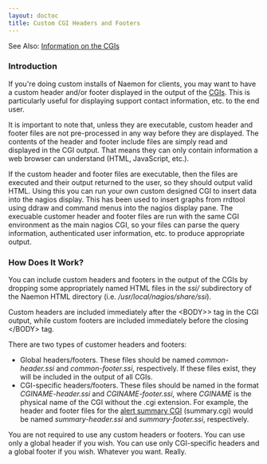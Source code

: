 ```yaml
---
layout: doctoc
title: Custom CGI Headers and Footers
---
```




<span class="glyphicon glyphicon-arrow-right"></span> See Also: <a href="cgis.html">Information on the CGIs</a>

### Introduction

If you're doing custom installs of Naemon for clients, you may want to have a custom header and/or footer displayed in the output of the <a href="cgis.html">CGIs</a>.  This is particularly useful for displaying support contact information, etc. to the end user.

It is important to note that, unless they are executable, custom header and footer files are not pre-processed in any way before they are displayed.  The contents of the header and footer include files are simply read and displayed in the CGI output.  That means they can only contain information a web browser can understand (HTML, JavaScript, etc.).

If the custom header and footer files are executable, then the files are executed and their output returned to the user, so they should output valid HTML. Using this you can run your own custom designed CGI to insert data into the nagios display. This has been used to insert graphs from rrdtool using ddraw and command menus into the nagios display pane. The execuable customer header and footer files are run with the same CGI environment as the main nagios CGI, so your files can parse the query information, authenticated user information, etc. to produce appropriate output.

### How Does It Work?

You can include custom headers and footers in the output of the CGIs by dropping some appropriately named HTML files in the *ssi/* subdirectory of the Naemon HTML directory (i.e. */usr/local/nagios/share/ssi*).

Custom headers are included immediately after the &lt;BODY&gt;> tag in the CGI output, while custom footers are included immediately before the closing &lt;/BODY&gt; tag.

There are two types of customer headers and footers:

* Global headers/footers.  These files should be named *common-header.ssi* and *common-footer.ssi*, respectively.  If these files exist, they will be included in the output of all CGIs.
* CGI-specific headers/footers.  These files should be named in the format *CGINAME-header.ssi* and *CGINAME-footer.ssi*, where *CGINAME* is the physical name of the CGI without the .cgi extension.  For example, the header and footer files for the <a href="cgis.html#summary_cgi">alert summary CGI</a> (summary.cgi) would be named *summary-header.ssi* and *summary-footer.ssi*, respectively.

You are not required to use any custom headers or footers.  You can use only a global header if you wish.  You can use only CGI-specific headers and a global footer if you wish.  Whatever you want.  Really.
